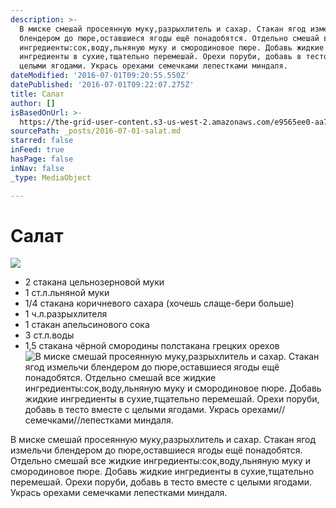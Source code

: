 ```yaml
---
description: >-
  В миске смешай просеянную муку,разрыхлитель и сахар. Стакан ягод измельчи
  блендером до пюре,оставшиеся ягоды ещё понадобятся. Отдельно смешай все жидкие
  ингредиенты:сок,воду,льняную муку и смородиновое пюре. Добавь жидкие
  ингредиенты в сухие,тщательно перемешай. Орехи поруби, добавь в тесто вместе с
  целыми ягодами. Укрась орехами семечками лепестками миндаля.
dateModified: '2016-07-01T09:20:55.550Z'
datePublished: '2016-07-01T09:22:07.275Z'
title: Салат
author: []
isBasedOnUrl: >-
  https://the-grid-user-content.s3-us-west-2.amazonaws.com/e9565ee0-aa76-4c97-9a50-fbf64c483a4c.jpg
sourcePath: _posts/2016-07-01-salat.md
starred: false
inFeed: true
hasPage: false
inNav: false
_type: MediaObject

---
```

# Салат
![](https://the-grid-user-content.s3-us-west-2.amazonaws.com/e9565ee0-aa76-4c97-9a50-fbf64c483a4c.jpg)

* 2 стакана цельнозерновой муки
* 1 ст.л.льняной муки
* 1/4 стакана коричневого сахара (хочешь слаще-бери больше)
* 1 ч.л.разрыхлителя
* 1 стакан апельсинового сока
* 3 ст.л.воды
* 1,5 стакана чёрной смородины полстакана грецких орехов
![В миске смешай просеянную муку,разрыхлитель и сахар. Стакан ягод измельчи блендером до пюре,оставшиеся ягоды ещё понадобятся. Отдельно смешай все жидкие ингредиенты:сок,воду,льняную муку и смородиновое пюре. Добавь жидкие ингредиенты в сухие,тщательно перемешай. Орехи поруби, добавь в тесто вместе с целыми ягодами. Укрась орехами//семечками//лепестками миндаля.](https://the-grid-user-content.s3-us-west-2.amazonaws.com/90cac490-b4e1-4078-a6be-d0976fe7c35c.jpg)

В миске смешай просеянную муку,разрыхлитель и сахар. Стакан ягод измельчи блендером до пюре,оставшиеся ягоды ещё понадобятся. Отдельно смешай все жидкие ингредиенты:сок,воду,льняную муку и смородиновое пюре. Добавь жидкие ингредиенты в сухие,тщательно перемешай. Орехи поруби, добавь в тесто вместе с целыми ягодами. Укрась орехами семечками лепестками миндаля.